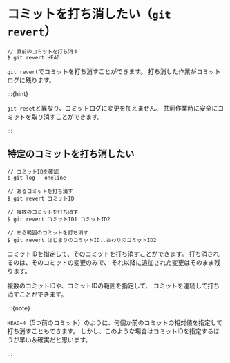 # コミットを打ち消したい（``git revert``）

```console
// 直前のコミットを打ち消す
$ git revert HEAD
```

``git revert``でコミットを打ち消すことができます。
打ち消した作業がコミットログに残ります。

:::{hint}

`git reset`と異なり、コミットログに変更を加えません。
共同作業時に安全にコミットを取り消すことができます。

:::

## 特定のコミットを打ち消したい

```console
// コミットIDを確認
$ git log --oneline

// あるコミットを打ち消す
$ git revert コミットID

// 複数のコミットを打ち消す
$ git revert コミットID1 コミットID2

// ある範囲のコミットを打ち消す
$ git revert はじまりのコミットID..おわりのコミットID2
```

コミットIDを指定して、そのコミットを打ち消すことができます。
打ち消されるのは、そのコミットの変更のみで、
それ以降に追加された変更はそのまま残ります。

複数のコミットIDや、コミットIDの範囲を指定して、
コミットを連続して打ち消すことができます。

:::{note}

``HEAD~4``（5つ前のコミット）のように、何個か前のコミットの相対値を指定して打ち消すこともできます。
しかし、このような場合はコミットIDを指定するほうが早い＆確実だと思います。

:::
